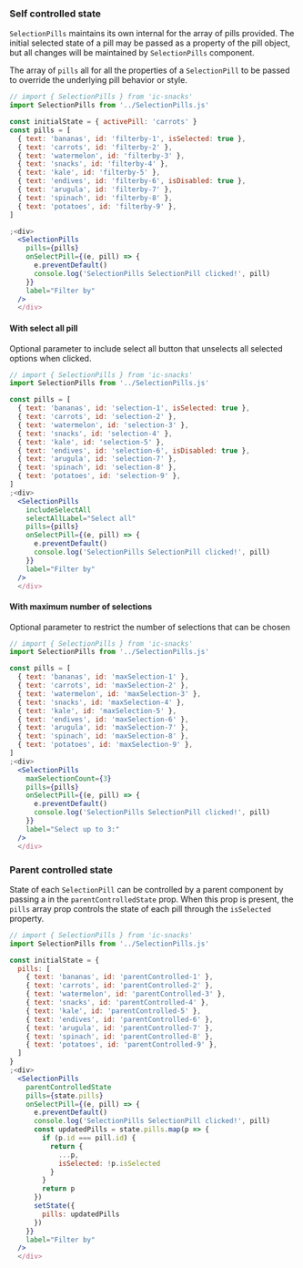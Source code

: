
### Self controlled state

`SelectionPills` maintains its own internal for the array of pills provided. The
initial selected state of a pill may be passed as a property of the pill object,
but all changes will be maintained by `SelectionPills` component.

The array of `pills` all for all the properties of a `SelectionPill` to be passed
to override the underlying pill behavior or style.

```jsx
// import { SelectionPills } from 'ic-snacks'
import SelectionPills from '../SelectionPills.js'

const initialState = { activePill: 'carrots' }
const pills = [
  { text: 'bananas', id: 'filterby-1', isSelected: true },
  { text: 'carrots', id: 'filterby-2' },
  { text: 'watermelon', id: 'filterby-3' },
  { text: 'snacks', id: 'filterby-4' },
  { text: 'kale', id: 'filterby-5' },
  { text: 'endives', id: 'filterby-6', isDisabled: true },
  { text: 'arugula', id: 'filterby-7' },
  { text: 'spinach', id: 'filterby-8' },
  { text: 'potatoes', id: 'filterby-9' },
]

;<div>
  <SelectionPills
    pills={pills}
    onSelectPill={(e, pill) => {
      e.preventDefault()
      console.log('SelectionPills SelectionPill clicked!', pill)
    }}
    label="Filter by"
  />
  </div>
```

#### With select all pill

Optional parameter to include select all button that unselects all selected options
when clicked.

```jsx
// import { SelectionPills } from 'ic-snacks'
import SelectionPills from '../SelectionPills.js'

const pills = [
  { text: 'bananas', id: 'selection-1', isSelected: true },
  { text: 'carrots', id: 'selection-2' },
  { text: 'watermelon', id: 'selection-3' },
  { text: 'snacks', id: 'selection-4' },
  { text: 'kale', id: 'selection-5' },
  { text: 'endives', id: 'selection-6', isDisabled: true },
  { text: 'arugula', id: 'selection-7' },
  { text: 'spinach', id: 'selection-8' },
  { text: 'potatoes', id: 'selection-9' },
]
;<div>
  <SelectionPills
    includeSelectAll
    selectAllLabel="Select all"
    pills={pills}
    onSelectPill={(e, pill) => {
      e.preventDefault()
      console.log('SelectionPills SelectionPill clicked!', pill)
    }}
    label="Filter by"
  />
  </div>
```

#### With maximum number of selections

Optional parameter to restrict the number of selections that can be chosen

```jsx
// import { SelectionPills } from 'ic-snacks'
import SelectionPills from '../SelectionPills.js'

const pills = [
  { text: 'bananas', id: 'maxSelection-1' },
  { text: 'carrots', id: 'maxSelection-2' },
  { text: 'watermelon', id: 'maxSelection-3' },
  { text: 'snacks', id: 'maxSelection-4' },
  { text: 'kale', id: 'maxSelection-5' },
  { text: 'endives', id: 'maxSelection-6' },
  { text: 'arugula', id: 'maxSelection-7' },
  { text: 'spinach', id: 'maxSelection-8' },
  { text: 'potatoes', id: 'maxSelection-9' },
]
;<div>
  <SelectionPills
    maxSelectionCount={3}
    pills={pills}
    onSelectPill={(e, pill) => {
      e.preventDefault()
      console.log('SelectionPills SelectionPill clicked!', pill)
    }}
    label="Select up to 3:"
  />
  </div>
```

### Parent controlled state

State of each `SelectionPill` can be controlled by a parent component by passing a
in the `parentControlledState` prop. When this prop is present, the `pills`
array prop controls the state of each pill through the `isSelected` property.



```jsx
// import { SelectionPills } from 'ic-snacks'
import SelectionPills from '../SelectionPills.js'

const initialState = {
  pills: [
    { text: 'bananas', id: 'parentControlled-1' },
    { text: 'carrots', id: 'parentControlled-2' },
    { text: 'watermelon', id: 'parentControlled-3' },
    { text: 'snacks', id: 'parentControlled-4' },
    { text: 'kale', id: 'parentControlled-5' },
    { text: 'endives', id: 'parentControlled-6' },
    { text: 'arugula', id: 'parentControlled-7' },
    { text: 'spinach', id: 'parentControlled-8' },
    { text: 'potatoes', id: 'parentControlled-9' },
  ]
}
;<div>
  <SelectionPills
    parentControlledState
    pills={state.pills}
    onSelectPill={(e, pill) => {
      e.preventDefault()
      console.log('SelectionPills SelectionPill clicked!', pill)
      const updatedPills = state.pills.map(p => {
        if (p.id === pill.id) {
          return {
            ...p,
            isSelected: !p.isSelected
          }
        }
        return p
      })
      setState({
        pills: updatedPills
      })
    }}
    label="Filter by"
  />
  </div>
```

